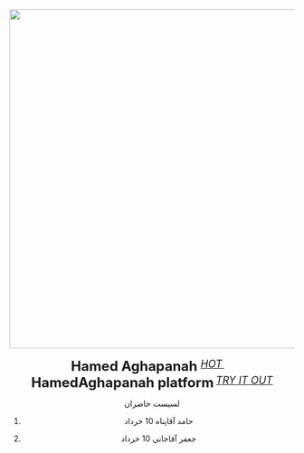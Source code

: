 <div align="center">
  <img src="https://github.com/Hamed-Aghapanah/BOOTCAMP_AI/blob/main/p1.PNG" width="600"/>
  <div>&nbsp;</div>
  <div align="center">
    <b><font size="5">Hamed Aghapanah </font></b>
    <sup>
      <a href="https://HamedAghapanah.com">
        <i><font size="4">HOT</font></i>
      </a>
    </sup>
    &nbsp;&nbsp;&nbsp;&nbsp;
    <b><font size="5">HamedAghapanah platform</font></b>
    <sup>
      <a href="https://HamedAghapanah.com">
        <i><font size="4">TRY IT OUT</font></i>
      </a>
    </sup>
  </div>






لسیست حاضران

1) حامد آقاپناه   10 خرداد

2) جعفر آقاجاني  10 خرداد
